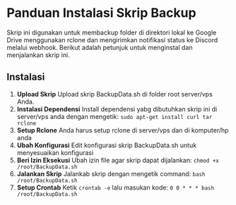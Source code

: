 # Panduan Instalasi Skrip Backup

Skrip ini digunakan untuk membackup folder di direktori lokal ke Google Drive menggunakan rclone dan mengirimkan notifikasi status ke Discord melalui webhook. Berikut adalah petunjuk untuk menginstal dan menjalankan skrip ini.

## Instalasi
1. **Upload Skrip**
   Upload skrip BackupData.sh di folder root server/vps Anda.
2. **Instalasi Dependensi**
   Install dependensi yabg dibutuhkan skrip ini di server/vps anda dengan mengetik:
  `sudo apt-get install curl tar rclone`
3. **Setup Rclone**
   Anda harus setup rclone di server/vps dan di komputer/hp anda
4. **Ubah Konfigurasi**
   Edit konfigurasi skrip BackupData.sh untuk menyesuaikan konfigurasi
5. **Beri Izin Eksekusi**
   Ubah izin file agar skrip dapat dijalankan:
   `chmod +x /root/BackupData.sh`
6. **Jalankan Skrip**
   Jalankab skrip dengan mengetik command:
   `bash /root/BackupData.sh`
7. **Setup Crontab**
   Ketik `crontab -e` lalu masukan kode:
   `0 0 * * * bash /root/BackupData.sh`
